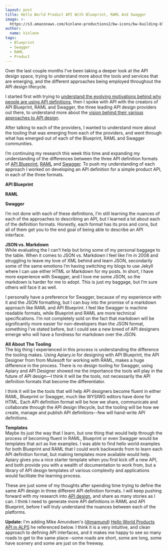 ```yaml
---
layout: post
title: Hello World Product API With Blueprint, RAML And Swagger
image: >-
  https://s3.amazonaws.com/kinlane-productions2/bw-icons/bw-building-blocks-design.png
author:
  name: kinlane
tags:
  - Blueprint
  - Swagger
  - RAML
  - Product
---
```

Over the last couple months I’ve been taking a deeper look at the API design space, trying to understand more about the tools and services that are emerging, and the different approaches being employed throughout the API design lifecycle.

I started first with trying to [understand the evolving motivations behind why people are using API definitions](http://apievangelist.com/2014/01/22/the-evolving-motivations-behind-api-definitions/), then I spoke with API with the creators of API Blueprint, RAML and Swagger, the three leading API design providers out there, to understand more about the [vision behind their various approaches to API design](http://apievangelist.com/2014/01/31/the-vision-behind-swagger-api-blueprint-and-raml/).

After talking to each of the providers, I wanted to understand more about the tooling that was emerging from each of the providers, and went through what has emerged out of each of the Blueprint, RAML and Swagger communities.

I’m continuing my research this week this time and expanding my understanding of the differences between the three API definition formats of [API Blueprint](http://apievangelist.com/2014/02/27/api-design-tooling-from-api-blueprint/), [RAML](http://apievangelist.com/2014/03/01/api-design-tooling-from-raml/) and [Swagger](http://apievangelist.com/2014/02/25/api-design-tooling-from-swagger/). To push my understanding of each approach I worked on developing an API definition for a simple product API, in each of the three formats.

**API Blueprint**  

**RAML**  

**Swagger**  

I’m not done with each of these definitions, I’m still learning the nuances of each of the approaches to describing an API, but I learned a lot about each of the definition formats. Honestly, each format has its pros and cons, but all of them get you to the end goal of being able to describe an API interface.

**JSON vs. Markdown**  
While evaluating the I can’t help but bring some of my personal baggage to the table. When it comes to JSON vs. Markdown I feel like I’m in 2008 and struggling to leave my love of XML behind and learn JSON, secondarily some of the same emotions I’m having switching my blogs to use Jekyll where I can use either HTML or Markdown for my posts. In short, I have more experience with Swagger, and I love me some JSON, so the markdown is harder for me to adopt. This is just my baggage, but I’m sure others will face it as well.

I personally have a preference for Swagger, because of my experience with it and the JSON formatting, but I can buy into the promise of a markdown approach like RAML and API Blueprint. I feel like Swagger is machine readable formats, while Blueprint and RAML are more technical specifications. I’m not completely sold on the fact that markdown will be significantly more easier for non-developers than the JSON format, something I’ve stated before, but I could see a new breed of API designers emerge who will have a fondness for markdown over the JSON.

**All About The Tooling**  
The big thing I experienced in this process is understanding the difference the tooling makes. Using Apiary.io for designing with API Blueprint, the API Designer from from Mulesoft for working with RAML, makes a huge difference in the process. There is no design tooling for Swagger, using Apiary and API Designer showed me the importance the tools will play in the future of API design—I think it will be the tools, not necessarily the API definition formats that become the differentiator.

I think it will be the tools that will help API designers become fluent in either RAML, Blueprint or Swagger, much like WYSIWG editors have done for HTML. Each API definition format will be how we share, communicate and collaborate through the API design lifecycle, but the tooling will be how we create, manage and publish API definitions--few will hand-write API definitions.

**Templates**  
Maybe its just the way that I learn, but one thing that would help through the process of becoming fluent in RAML, Blueprint or even Swagger would be templates that act as live examples. I was able to find hello world examples for both Blueprint and RAML that I could work backwards from to learn each API definition format, but making templates more available would help. Apiary gives you a nice starter template when you first kick off a new API, and both provide you with a wealth of documentation to work from, but a library of API design templates of various complexity and applications would facilitate the learning process.

These are just some of my thoughts after spending time trying to define the same API design in three different API definition formats. I will keep pushing forward with my research into [API design](http://design.apievangelist.com), and share as many stories as I can. I think I need to generate more API definitions in RAML and API Blueprint, before I will truly understand the nuances between each of the platforms.

**Update:** I'm adding Mike Amundsen's ([@mamund](https://twitter.com/mamund)) [Hello World Products API in ALPS](https://gist.github.com/mamund/9443276) he referenced below. I think it is a very intuitive, and clean approach to defining API interfaces, and it makes me happy to see so many roads to get to the same place--some roads are short, some are long, some have scenery and some are just on the freeway.